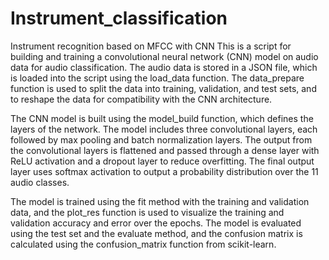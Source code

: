 # Instrument_classification
Instrument recognition based on MFCC with CNN
This is a script for building and training a convolutional neural network (CNN) model on audio data for audio classification. The audio data is stored in a JSON file, which is loaded into the script using the load_data function. The data_prepare function is used to split the data into training, validation, and test sets, and to reshape the data for compatibility with the CNN architecture.

The CNN model is built using the model_build function, which defines the layers of the network. The model includes three convolutional layers, each followed by max pooling and batch normalization layers. The output from the convolutional layers is flattened and passed through a dense layer with ReLU activation and a dropout layer to reduce overfitting. The final output layer uses softmax activation to output a probability distribution over the 11 audio classes.

The model is trained using the fit method with the training and validation data, and the plot_res function is used to visualize the training and validation accuracy and error over the epochs. The model is evaluated using the test set and the evaluate method, and the confusion matrix is calculated using the confusion_matrix function from scikit-learn.
